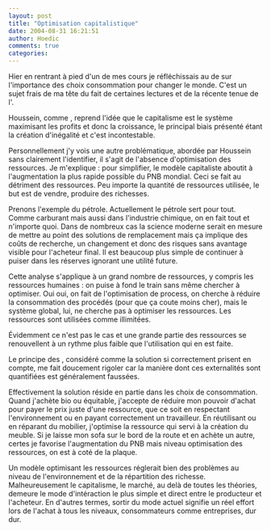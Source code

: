 ```yaml
---
layout: post
title: "Optimisation capitalistique"
date: 2004-08-31 16:21:51
author: Hoedic
comments: true
categories: 
---
```



Hier en rentrant à pied d'un de mes cours je réfléchissais au  de  sur l'importance des choix consommation pour changer le monde. C'est un sujet frais de ma tête du fait de certaines lectures et de la récente tenue de l'.

Houssein, comme , reprend l'idée que le capitalisme est le système maximisant les profits et donc la croissance, le principal biais présenté étant la création d'inégalité et c'est incontestable.

Personnellement j'y vois une autre problématique, abordée par Houssein sans clairement l'identifier, il s'agit de l'absence d'optimisation des ressources. Je m'explique : pour simplifier, le modèle capitaliste aboutit à l'augmentation la plus rapide possible du PNB mondial. Ceci se fait au détriment des ressources. Peu importe la quantité de ressources utilisée, le but est de vendre, produire des richesses.

Prenons l'exemple du pétrole. Actuellement le pétrole sert pour tout. Comme carburant mais aussi dans l'industrie chimique, on en fait tout et n'importe quoi. Dans de nombreux cas la science moderne serait en mesure de mettre au point des solutions de remplacement mais ça implique des coûts de recherche, un changement et donc des risques sans avantage visible pour l'acheteur final. Il est beaucoup plus simple de continuer à puiser dans les réserves ignorant une utilité future.

Cette analyse s'applique à un grand nombre de ressources, y compris les ressources humaines : on puise à fond le train sans même chercher à optimiser. Oui oui, on fait de l'optimisation de process, on cherche à réduire la consommation des procédés (pour que ça coute moins cher), mais le système global, lui, ne cherche pas à optimiser les ressources. Les ressources sont utilisées comme illimitées.

Évidemment ce n'est pas le cas et une grande partie des ressources se renouvellent à un rythme plus faible que l'utilisation qui en est faite.

Le principe des , considéré comme la solution si correctement prisent en compte, me fait doucement rigoler car la manière dont ces externalités sont quantifiées est généralement faussées.

Effectivement la solution réside en partie dans les choix de consommation. Quand j'achète bio ou équitable, j'accepte de réduire mon pouvoir d'achat pour payer le prix juste d'une ressource, que ce soit en respectant l'environnement ou en payant correctement un travailleur. En réutilisant ou en réparant du mobilier, j'optimise la ressource qui servi à la création du meuble. Si je laisse mon sofa sur le bord de la route et en achète un autre, certes je favorise l'augmentation du PNB mais niveau optimisation des ressources, on est à coté de la plaque.

Un modèle optimisant les ressources réglerait bien des problèmes au niveau de l'environnement et de la répartition des richesse. Malheureusement le capitalisme, le marché, au delà de toutes les théories, demeure le mode d'intéraction le plus simple et direct entre le producteur et l'acheteur. En d'autres termes, sortir du mode actuel signifie un réel effort lors de l'achat à tous les niveaux, consommateurs comme entreprises, dur dur.
